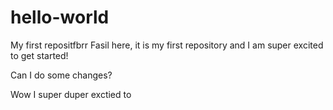# hello-world
My first repositfbrr
Fasil here, it is my first repository and I am super excited to get started!


Can I do some changes?

Wow I super duper exctied to 
